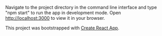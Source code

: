 Navigate to the project directory in the command line interface and type "npm start" to run the app in development mode. Open [http://localhost:3000](http://localhost:3000) to view it in your browser.

This project was bootstrapped with [Create React App](https://github.com/facebook/create-react-app).

